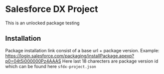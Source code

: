 # Salesforce DX Project

This is an unlocked package testing

## Installation
Package installation link consist of a base url + package version.
Example: https://login.salesforce.com/packaging/installPackage.apexp?p0=04t5i000000Pz4AAAS
Here last 18 charecters are package version id which can be found here `sfdx-project.json` 
